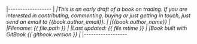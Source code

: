 |------------------
|<i>
|This is an early draft of a book on trading. If you are interested in contributing, commenting, buying or just getting in touch, just send an email to {{book.author_email}}.
|
|{{book.author_name}}
|
|Filename: {{ file.path }}
|
|Last updated: {{ file.mtime }}
|
|Book built with GitBook {{ gitbook.version }}
|</i>
|------------------